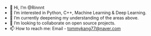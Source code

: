 - 👋 Hi, I’m @Rinnnt
- 👀 I’m interested in Python, C++, Machine Learning & Deep Learning.
- 🌱 I’m currently deepening my understanding of the areas above.
- 💞️ I’m looking to collaborate on open source projects.
- 📫 How to reach me: Email - tommykang77@naver.com

<!---
Rinnnt/Rinnnt is a ✨ special ✨ repository because its `README.md` (this file) appears on your GitHub profile.
You can click the Preview link to take a look at your changes.
--->
